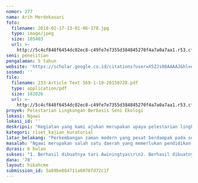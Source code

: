 ```yaml
---
nomor: 277
nama: Arih Merdekasari
foto:
  filename: 2018-02-17-13-01-06-378.jpg
  type: image/jpeg
  size: 105403
  url: >-
    http://5c4cf848f6454dc02ec8-c49fe7e7355d384845270f4a7a0a7aa1.r53.cf2.rackcdn.com/b11606c7-c1e6-4d00-a4c7-02a94a843e10/2018-02-17-13-01-06-378.jpg
seni: penelitian
pengalaman: 5 tahun
website: 'https://scholar.google.co.id/citations?user=X5ZJs08AAAAJ&hl=en'
sosmed: ''
file:
  filename: 233-Article Text-569-1-10-20150728.pdf
  type: application/pdf
  size: 182026
  url: >-
    http://5c4cf848f6454dc02ec8-c49fe7e7355d384845270f4a7a0a7aa1.r53.cf2.rackcdn.com/4cd2bae0-ff05-402f-af07-482390d08519/233-Article%20Text-569-1-10-20150728.pdf
proyek: Pelestarian Lingkungan Berbasis Seni Ekologi
lokasi: Ngawi
lokasi_id: ''
deskripsi: "Kegiatan yang kami ajukan merupakan upaya pelestarian lingkungan berbasis seni ekologi yang dikemas dalam sebuah studi eksperimen mengenai pengaruh Pelatihan tari Awiningtyas terhadap pengetahuan ekologis bambu dan sikap peduli kelestarian lingkungan pada remaja putri di Ngawi. \r\nAwiningtyas( berasal dari kata awi, ning dan tiyas yang berarti bambu di hati) merupakan konsep nama tari yang direncanakan peneliti akan dibuat melalui kolaborasi dengan seniman tari dan seniman musik yang ada di Ngawi. Selain itu ada kolaborasi dengan seniman dalam membuat motif batik bambu yang akan dijadikan busana khusus untuk menarikan tari Awiningtyas.\r\nPengukuran skala sikap peduli kelestarian lingkungan dan tes pengetahuan ekologi bambu akan dilakukan sebelum dan sesudah eksperimen sehingga peneliti akan mengetahui perubahan sikap dan pengetahuan para remaja putri yang mengikuti eksperimen."
kategori: riset_kajian_kuratorial
latar_belakang: "Perkembangan zaman modern yang pesat berdampak pada seluruh lapisan kehidupan. Pencemaran lingkungan karena limbah, konsumsi yang berlebihan, penggunaan zat-zat berbahaya serta tata kelola daerah yang tidak mempertimbangkan analisis dampak lingkungan  membuat harmoni alam kurang bisa dijaga. Hal ini akan mengancam kelestarian alam dan kehidupan seluruh penghuni didalamnya. \r\nPerempuan, dan lingkungan merupakan hal yang saling terkait erat. Peran penting perempuan dalam kegiatan pemberdayaan lingkungan sangat luas. Pemilihan bahan makanan, barang-barang fashion dan kosmetika merupakan hal sederhana yang dilakukan perempuan dalam rumah tangganya akan tetapi berdampak luas bagi kehidupan bersama. \r\nDi dalam budaya kita, bumi dipanggil dengan sebutan ibu. Alam dan perempuan memilki keterkaitan histori yang sangat kuat yang menyiratkan sifat-sifat alami alam  ada dalam diri perempuan. Alam selalu bisa menyembuhkan dirinya sendiri untuk bisa menjaga keseimbangan alam. Perempuan dalam menjalankan perannya melestarikan lingkungan juga membutuhkan upaya kreatif untuk membuat gerakan-gerakan yang adaptif agar bisa dilakukan sesuai dengan perkembangan zaman. Diperlukan sebuah tindakan terpadu dalam bidang ekologi, pendidikan dan seni agar perempuan dapat mendidik perempuan generasi selanjutnya dalam menjaga kelestarian alam."
masalah: "Ngawi merupakan salah satu daerah yang memerlukan pendidikan lingkungan.seringnya kejadian banjir dan tanah longsor merupakan sebuah pertanda perlu tata kelola daerah dan perawatan lingkungan yang lebih baik.  Dalam kajian sejarah, Ngawi berasal dari kata awi yang berarti bambu. Bambu merupakan salah satu tanaman yang banyak dikaji oleh para ahli yang dapat digunakan dalam usaha-usaha pelestarian alam. Pendidikan lingkungan dengan menggunakan tema bambu akan menimbulkan pemahaman nilai psikologis dan pengetahuan ekologi yang baik. Pembuatan sebuah karya seni bertema bambu dalam seni tari dan seni busana akan membuat nilai-nilainya masuk lebih mudah dalam hati generasi muda perempuan.\r\n"
durasi: 6 bulan
sukses: "1. Berhasil dibuatnya tari Awiningtyas\r\n2. Berhasil dibuatnya motif batik bambu yang akan digunakan dalam menampilkan tari Awiningtyas dengan menggunakan tekhnik pewarnaan alam\r\n3. Modul pelatihan yang berisi materi bambu dari sudut pandang ekologi dan psikologi\r\n4. Berhasil dibuatnya skala sikap peduli kelestarian alam dan tes pengetahuan ekologi bambu yang teruji secara ilmiah\r\n4. Hasil penelitian diterbitkan dalam bentuk buku dan jurnal penelitian\r\n5. Adanya pertunjukan tari Awiningtyas dengan mengundang komunitas perempuan di Ngawi"
dana: '70'
layout: hibahcme
submission_id: 5a89be884711a6076fd72c1f
---
```


